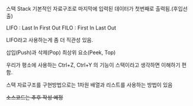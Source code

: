 스택 Stack
기본적인 자료구조로 마지막에 입력된 데이터가 첫번째로 출력됨.(후입선출)

LIFO : Last In First Out
FILO : First In Last Out

LIFO라고 사용하는게 좀 더 직관성 있음.

삽입(Push)과 삭제(Pop)
최상위 요소(Peek, Top)

우리가 평소에 사용하는 Ctrl+Z, Ctrl+Y 의 기능이 스택이라고 생각하면 이해하기 편함.

스택 자료구조를 구현방법으로는 
1차원 배열과 리스트를 사용하는 방법이 있음

~~소스코드는 추후 작성 예정~~
